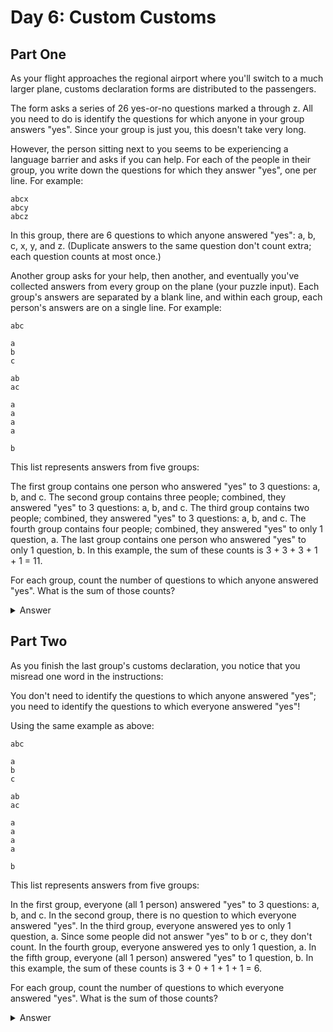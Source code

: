 # Day 6: Custom Customs 

## Part One 

As your flight approaches the regional airport where you'll switch to a much larger plane, customs declaration forms are distributed to the passengers.

The form asks a series of 26 yes-or-no questions marked a through z. All you need to do is identify the questions for which anyone in your group answers "yes". Since your group is just you, this doesn't take very long.

However, the person sitting next to you seems to be experiencing a language barrier and asks if you can help. For each of the people in their group, you write down the questions for which they answer "yes", one per line. For example:

```
abcx
abcy
abcz
```

In this group, there are 6 questions to which anyone answered "yes": a, b, c, x, y, and z. (Duplicate answers to the same question don't count extra; each question counts at most once.)

Another group asks for your help, then another, and eventually you've collected answers from every group on the plane (your puzzle input). Each group's answers are separated by a blank line, and within each group, each person's answers are on a single line. For example:

```
abc

a
b
c

ab
ac

a
a
a
a

b
```

This list represents answers from five groups:

The first group contains one person who answered "yes" to 3 questions: a, b, and c.
The second group contains three people; combined, they answered "yes" to 3 questions: a, b, and c.
The third group contains two people; combined, they answered "yes" to 3 questions: a, b, and c.
The fourth group contains four people; combined, they answered "yes" to only 1 question, a.
The last group contains one person who answered "yes" to only 1 question, b.
In this example, the sum of these counts is 3 + 3 + 3 + 1 + 1 = 11.

For each group, count the number of questions to which anyone answered "yes". What is the sum of those counts?

<details>
  <summary>Answer</summary>
    Your puzzle answer was 6903.
</details>


## Part Two
As you finish the last group's customs declaration, you notice that you misread one word in the instructions:

You don't need to identify the questions to which anyone answered "yes"; you need to identify the questions to which everyone answered "yes"!

Using the same example as above:

```
abc

a
b
c

ab
ac

a
a
a
a

b
```

This list represents answers from five groups:

In the first group, everyone (all 1 person) answered "yes" to 3 questions: a, b, and c.
In the second group, there is no question to which everyone answered "yes".
In the third group, everyone answered yes to only 1 question, a. Since some people did not answer "yes" to b or c, they don't count.
In the fourth group, everyone answered yes to only 1 question, a.
In the fifth group, everyone (all 1 person) answered "yes" to 1 question, b.
In this example, the sum of these counts is 3 + 0 + 1 + 1 + 1 = 6.

For each group, count the number of questions to which everyone answered "yes". What is the sum of those counts?

<details>
  <summary>Answer</summary>
    Your puzzle answer was 3493.
</details>
